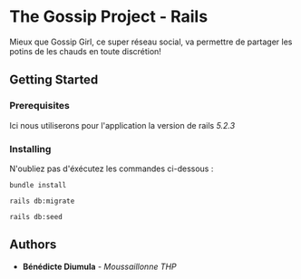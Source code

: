 # The Gossip Project - Rails

Mieux que Gossip Girl, ce super réseau social, va permettre de partager les potins de les chauds en toute discrétion!

## Getting Started

### Prerequisites

Ici nous utiliserons pour l'application la version de rails _5.2.3_


### Installing

N'oubliez pas d'éxécutez les commandes ci-dessous :

```
bundle install

```
```
rails db:migrate

```
```
rails db:seed

```

## Authors

* **Bénédicte Diumula** - *Moussaillonne THP* 
